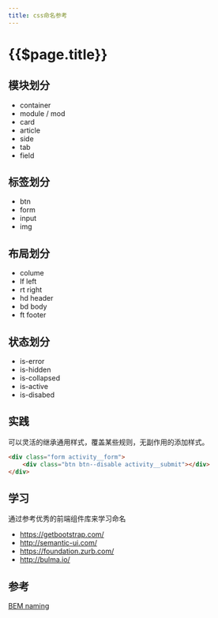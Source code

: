 ```yaml
---
title: css命名参考
---
```


# {{$page.title}}

## 模块划分

+ container
+ module / mod
+ card
+ article
+ side
+ tab
+ field

## 标签划分

+ btn
+ form
+ input
+ img

## 布局划分

+ colume
+ lf left
+ rt right
+ hd header
+ bd body
+ ft footer

## 状态划分

+ is-error
+ is-hidden
+ is-collapsed
+ is-active
+ is-disabed

## 实践

可以灵活的继承通用样式，覆盖某些规则，无副作用的添加样式。

```html
<div class="form activity__form">
    <div class="btn btn--disable activity__submit"></div>
</div>
```

## 学习

通过参考优秀的前端组件库来学习命名

+ https://getbootstrap.com/
+ http://semantic-ui.com/
+ https://foundation.zurb.com/
+ http://bulma.io/

## 参考

[BEM naming](http://getbem.com/naming/)
